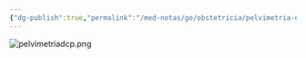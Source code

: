 ```yaml
---
{"dg-publish":true,"permalink":"/med-notas/go/obstetricia/pelvimetria-e-distocia/"}
---
```


![pelvimetriadcp.png](/img/user/MedNotas/GO/Obstetricia/pelvimetriadcp.png)